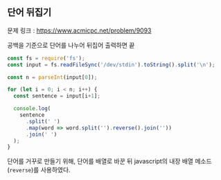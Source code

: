## 단어 뒤집기

문제 링크 : https://www.acmicpc.net/problem/9093

공백을 기준으로 단어를 나누어 뒤집어 출력하면 끝

```javascript
const fs = require('fs');
const input = fs.readFileSync('/dev/stdin').toString().split('\n');

const n = parseInt(input[0]);

for (let i = 0; i < n; i++) {
  const sentence = input[i+1];

  console.log(
    sentence
      .split(' ')
      .map(word => word.split('').reverse().join(''))
      .join(' ')
  );
}
```

단어를 거꾸로 만들기 위해, 단어를 배열로 바꾼 뒤 javascript의 내장 배열 메소드(`reverse`)를 사용하였다.
